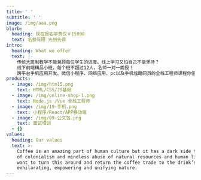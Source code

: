 ```yaml
---
title: ' '
subtitle: ' '
image: /img/aaa.png
blurb:
  heading: 现在报名学费仅￥15000
  text: 名额有限 先到先得
intro:
  heading: What we offer
  text: |-
    传统大班制教学不能兼顾每位学生的进度。线上学习又怕自己不能坚持？
    线下前端精品小班，每个班不超过12人，名师一对一面授！
    跨平台手机应用开发、微信小程序、网络应用、pc以及手机炫酷网页的全栈工程师课程你值得拥有！
products:
  - image: /img/html5.png
    text: HTML/CSS/JS基础
  - image: /img/online-shop-1.png
    text: Node.js /Vue 全栈工程师
  - image: /img/19-手机.png
    text: 小程序/React/APP移动端
  - image: /img/09-公文包.png
    text: 面试培训
  - {}
values:
  heading: Our values
  text: >-
    Coffee is an amazing part of human culture but it has a dark side too – one
    of colonialism and mindless abuse of natural resources and human lives. We
    want to turn this around and return the coffee trade to the drink’s
    exhilarating, empowering and unifying nature.
---
```


